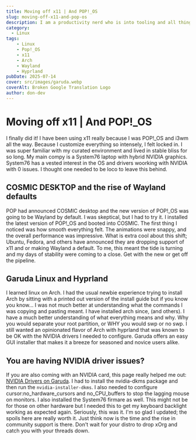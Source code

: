 ```yaml
---
title: Moving off x11 | And POP!_OS
slug: moving-off-x11-and-pop-os
description: I am a productivity nerd who is into tooling and all things #noMouse and #CLI. I was cleaning my desktop when I decided to put away the mouse for a few days. One less wire!
category:
  - Linux
tags:
    - Linux
    - Pop!_OS
    - x11
    - Arch
    - Wayland
    - Hyprland
pubDate: 2025-07-14
cover: src/images/garuda.webp
coverAlt: Broken Google Translation Logo
author: don-dev
---
```


# Moving off x11 | And POP!_OS

I finally did it! I have been using x11 really because I was POP!_OS and i3wm all the way. Because I customize everything so intensely, I felt locked in. I was super familiar with my curated environment and lived in stable bliss for so long. My main compy is a System76 laptop with hybrid NVIDIA graphics. System76 has a vested interest in the OS and drivers woorking with NVIDIA with 0 issues. I thought one needed to be loco to leave this behind.

## COSMIC DESKTOP and the rise of Wayland defaults

POP had announced COSMIC desktop and the new version of POP!_OS was going to be Wayland by default. I was skeptical, but I had to try it. I installed the latest version of POP!_OS and booted into COSMIC. The first thing I noticed was how smooth everything felt. The animations were snappy, and the overall performance was impressive. What is extra cool about this shift; Ubuntu, Fedora, and others have announced they are dropping support of x11 and or making Wayland a default. To me, this meant the tide is turning and my days of stability were coming to a close. Get with the new or get off the pipeline.

## Garuda Linux and Hyprland

I learned linux on Arch. I had the usual newbie experience trying to install Arch by sitting with a printed out version of the install guide but if you know you know... I was not much better at understanding what the commands I was copying and pasting meant. I have installed arch since, (and others). I have a much better understanding of what everything means and why. Why you would separate your root partition, or WHY you would swp or no swp. I still wanted an opinionated flavor of Arch with hyprland that was known to be OK with the NVIDIA drivers I needed to configure. Garuda offers an easy GUI installer that makes it a breeze for seasoned and novice users alike.

## You are having NVIDIA driver issues?

If you are also coming with an NVIDIA card, this page really helped me out: [NVIDIA Drivers on Garuda](https://wiki.garudalinux.org/en/garuda-nvidia). I had to install the nvidia-dkms package and then run the `nvidia-installer-dkms`. I also needed to configure cursor:no_hardware_cursors and no_CPU_buffers to stop the lagging mouse on monitors. I also installed the System76 firmare as well. This might not be for those on other hardware but I needed this to get my keyboard backlight working as expected again.
Seriously, this was it. I'm so glad I updated; the spoils here are really worth it. Just think now is the time and the rise in community support is there. Don't wait for your distro to drop xOrg and catch you with your threads down.

